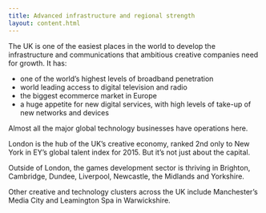 ```yaml
---
title: Advanced infrastructure and regional strength
layout: content.html
---
```


The UK is one of the easiest places in the world to develop the infrastructure and communications that ambitious creative companies need for growth.  It has:

*	one of the world’s highest levels of broadband penetration
*	world leading access to digital television and radio
*	the biggest ecommerce market in Europe 
*	a huge appetite for new digital services, with high levels of take-up of new networks and devices

Almost all the major global technology businesses have operations here.

London is the hub of the UK’s creative economy, ranked 2nd only to New York in EY’s global talent index for 2015. But it’s not just about the capital.

Outside of London, the games development sector is thriving in Brighton, Cambridge, Dundee, Liverpool, Newcastle, the Midlands and Yorkshire. 

Other creative and technology clusters across the UK include Manchester’s Media City and Leamington Spa in Warwickshire.